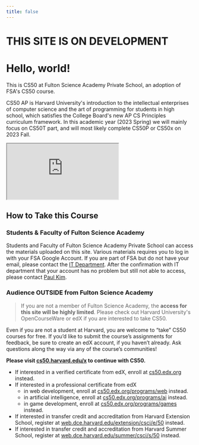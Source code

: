 ```yaml
---
title: false
---
```


# THIS SITE IS ON DEVELOPMENT

# Hello, world!

This is CS50 at Fulton Science Academy Private School, an adoption of FSA's CS50 course.

CS50 AP is Harvard University's introduction to the intellectual enterprises of computer science and the art of programming for students in high school, which satisfies the College Board's new AP CS Principles curriculum framework. In this academic year (2023 Spring) we will mainly focus on CS50T part, and will most likely complete CS50P or CS50x on 2023 Fall.

<iframe src="https://youtube.com/?video=WHcgVxTYIyc"></iframe>

## How to Take this Course
### Students & Faculty of Fulton Science Academy
Students and Faculty of Fulton Science Academy Private School can access the materials uploaded on this site. Various materials requires you to log in with your FSA Google Account. If you are part of FSA but do not have your email, please contact the [IT Department](https://fultonscienceacdemy.org). 
After the confirmation with IT department that your account has no problem but still not able to access, please contact [Paul Kim](mailto:ykim@fultonscienceacademy.org).

### Audience OUTSIDE from Fulton Science Academy
> If you are not a member of Fulton Science Academy, the **access for this site will be highly limited**. Please check out Harvard University's OpenCourseWare or edX if you are interested to take CS50.

Even if you are not a student at Harvard, you are welcome to “take” CS50 courses for free. If you’d like to submit the course’s assignments for feedback, be sure to create an edX account, if you haven’t already. Ask questions along the way via any of the course’s communities!

**Please visit [cs50.harvard.edu/x](https://cs50.harvard.edu/x) to continue with CS50.**

- If interested in a verified certificate from edX, enroll at [cs50.edx.org](https://cs50.edx.org) instead.
- If interested in a professional certificate from edX
    - in web development, enroll at [cs50.edx.org/programs/web](https://cs50.edx.org/programs/web) instead.
    - in artificial intelligence, enroll at [cs50.edx.org/programs/ai](https://cs50.edx.org/programs/ai) instead.
    - in game development, enroll at [cs50.edx.org/programs/games](https://cs50.edx.org/programs/games) instead.
- If interested in transfer credit and accreditation from Harvard Extension School, register at [web.dce.harvard.edu/extension/csci/e/50](https://web.dce.harvard.edu/extension/csci/e/50) instead.
- If interested in transfer credit and accreditation from Harvard Summer School, register at [web.dce.harvard.edu/summer/csci/s/50](https://web.dce.harvard.edu/extension/csci/s/50) instead.
